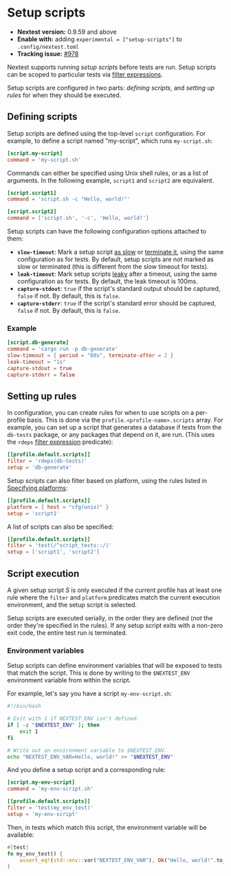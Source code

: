 # Setup scripts

* **Nextest version:** 0.9.59 and above
* **Enable with:** adding `experimental = ["setup-scripts"]` to `.config/nextest.toml`
* **Tracking issue:** [#978](https://github.com/nextest-rs/nextest/issues/978)

Nextest supports running *setup scripts* before tests are run. Setup scripts can be scoped to
particular tests via [filter expressions](filter-expressions.md).

Setup scripts are configured in two parts: *defining scripts*, and *setting up rules* for when they should be executed.

## Defining scripts

Setup scripts are defined using the top-level `script` configuration. For example, to define a script named "my-script", which runs `my-script.sh`:

```toml
[script.my-script]
command = 'my-script.sh'
```

Commands can either be specified using Unix shell rules, or as a list of arguments. In the following example, `script1` and `script2` are equivalent.

```toml
[script.script1]
command = 'script.sh -c "Hello, world!"'

[script.script2]
command = ['script.sh', '-c', 'Hello, world!']
```

Setup scripts can have the following configuration options attached to them:

* **`slow-timeout`**: Mark a setup script [as slow](slow-tests.md) or [terminate it](slow-tests.md#terminating-tests-after-a-timeout), using the same configuration as for tests. By default, setup scripts are not marked as slow or terminated (this is different from the slow timeout for tests).
* **`leak-timeout`**: Mark setup scripts [leaky](leaky-tests.md) after a timeout, using the same configuration as for tests. By default, the leak timeout is 100ms.
* **`capture-stdout`**: `true` if the script's standard output should be captured, `false` if not. By default, this is `false`.
* **`capture-stderr`**: `true` if the script's standard error should be captured, `false` if not. By default, this is `false`.

### Example

```toml
[script.db-generate]
command = 'cargo run -p db-generate'
slow-timeout = { period = "60s", terminate-after = 2 }
leak-timeout = "1s"
capture-stdout = true
capture-stderr = false
```

## Setting up rules

In configuration, you can create rules for when to use scripts on a per-profile basis. This is done via the `profile.<profile-name>.scripts` array. For example, you can set up a script that generates a database if tests from the `db-tests` package, or any packages that depend on it, are run. (This uses the `rdeps` [filter expression](filter-expressions.md) predicate):

```toml
[[profile.default.scripts]]
filter = 'rdeps(db-tests)'
setup = 'db-generate'
```

Setup scripts can also filter based on platform, using the rules listed in [Specifying platforms](specifying-platforms.md):

```toml
[[profile.default.scripts]]
platform = { host = "cfg(unix)" }
setup = 'script1'
```

A list of scripts can also be specified:

```toml
[[profile.default.scripts]]
filter = 'test(/^script_tests::/)'
setup = ['script1', 'script2']
```

## Script execution

A given setup script *S* is only executed if the current profile has at least one rule where the `filter` and `platform` predicates match the current execution environment, and the setup script is selected.

Setup scripts are executed serially, in the order they are defined (*not* the order they're specified in the rules). If any setup script exits with a non-zero exit code, the entire test run is terminated.

### Environment variables

Setup scripts can define environment variables that will be exposed to tests that match the script. This is done by writing to the `$NEXTEST_ENV` environment variable from within the script.

For example, let's say you have a script `my-env-script.sh`:

```bash
#!/bin/bash

# Exit with 1 if NEXTEST_ENV isn't defined.
if [ -z "$NEXTEST_ENV" ]; then
    exit 1
fi

# Write out an environment variable to $NEXTEST_ENV.
echo "NEXTEST_ENV_VAR=Hello, world!" >> "$NEXTEST_ENV"
```

And you define a setup script and a corresponding rule:

```toml
[script.my-env-script]
command = 'my-env-script.sh'

[[profile.default.scripts]]
filter = 'test(my_env_test)'
setup = 'my-env-script'
```

Then, in tests which match this script, the environment variable will be available:

```rust
#[test]
fn my_env_test() {
    assert_eq!(std::env::var("NEXTEST_ENV_VAR"), Ok("Hello, world!".to_string()));
}
```
